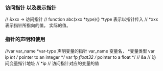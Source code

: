 ### 访问指针 以及表示指针
// &xxx -> 访问指针
// function abc(xxx *type){}  *type 表示以指针传入
// *xxx  表示指针所指向的值。 实际的值。
### 指针的声明和使用
//var var_name *var-type  声明变量的指针  var_name 变量名， *变量类型
var ip *int     /* pointer to an integer */
var fp *float32 /* pointer to a float */
// &a // 访问变量指针地址
// *ip // 访问指针对应的变量的值